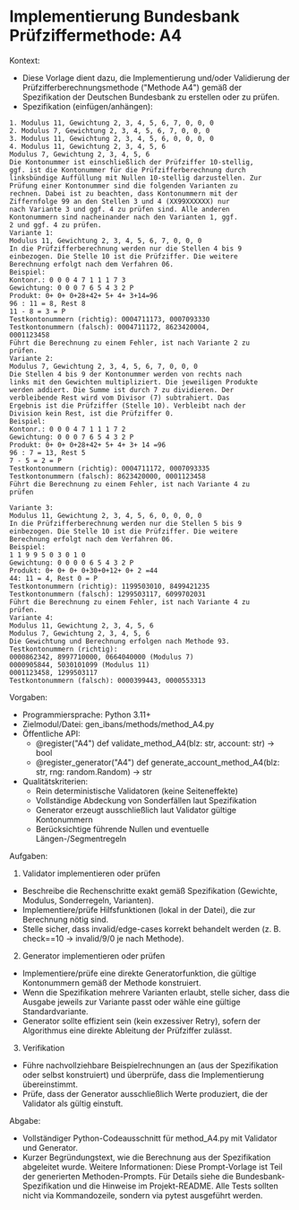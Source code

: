 # Implementierung Bundesbank Prüfziffermethode: A4

Kontext:
- Diese Vorlage dient dazu, die Implementierung und/oder Validierung der Prüfzifferberechnungsmethode ("Methode A4") gemäß der Spezifikation der Deutschen Bundesbank zu erstellen oder zu prüfen.
- Spezifikation (einfügen/anhängen):

```Text
1. Modulus 11, Gewichtung 2, 3, 4, 5, 6, 7, 0, 0, 0
2. Modulus 7, Gewichtung 2, 3, 4, 5, 6, 7, 0, 0, 0
3. Modulus 11, Gewichtung 2, 3, 4, 5, 6, 0, 0, 0, 0
4. Modulus 11, Gewichtung 2, 3, 4, 5, 6
Modulus 7, Gewichtung 2, 3, 4, 5, 6
Die Kontonummer ist einschließlich der Prüfziffer 10-stellig,
ggf. ist die Kontonummer für die Prüfzifferberechnung durch
linksbündige Auffüllung mit Nullen 10-stellig darzustellen. Zur
Prüfung einer Kontonummer sind die folgenden Varianten zu
rechnen. Dabei ist zu beachten, dass Kontonummern mit der
Ziffernfolge 99 an den Stellen 3 und 4 (XX99XXXXXX) nur
nach Variante 3 und ggf. 4 zu prüfen sind. Alle anderen
Kontonummern sind nacheinander nach den Varianten 1, ggf.
2 und ggf. 4 zu prüfen.
Variante 1:
Modulus 11, Gewichtung 2, 3, 4, 5, 6, 7, 0, 0, 0
In die Prüfzifferberechnung werden nur die Stellen 4 bis 9
einbezogen. Die Stelle 10 ist die Prüfziffer. Die weitere
Berechnung erfolgt nach dem Verfahren 06.
Beispiel:
Kontonr.: 0 0 0 4 7 1 1 1 7 3
Gewichtung: 0 0 0 7 6 5 4 3 2 P
Produkt: 0+ 0+ 0+28+42+ 5+ 4+ 3+14=96
96 : 11 = 8, Rest 8
11 - 8 = 3 = P
Testkontonummern (richtig): 0004711173, 0007093330
Testkontonummern (falsch): 0004711172, 8623420004,
0001123458
Führt die Berechnung zu einem Fehler, ist nach Variante 2 zu
prüfen.
Variante 2:
Modulus 7, Gewichtung 2, 3, 4, 5, 6, 7, 0, 0, 0
Die Stellen 4 bis 9 der Kontonummer werden von rechts nach
links mit den Gewichten multipliziert. Die jeweiligen Produkte
werden addiert. Die Summe ist durch 7 zu dividieren. Der
verbleibende Rest wird vom Divisor (7) subtrahiert. Das
Ergebnis ist die Prüfziffer (Stelle 10). Verbleibt nach der
Division kein Rest, ist die Prüfziffer 0.
Beispiel:
Kontonr.: 0 0 0 4 7 1 1 1 7 2
Gewichtung: 0 0 0 7 6 5 4 3 2 P
Produkt: 0+ 0+ 0+28+42+ 5+ 4+ 3+ 14 =96
96 : 7 = 13, Rest 5
7 - 5 = 2 = P
Testkontonummern (richtig): 0004711172, 0007093335
Testkontonummern (falsch): 8623420000, 0001123458
Führt die Berechnung zu einem Fehler, ist nach Variante 4 zu
prüfen

Variante 3:
Modulus 11, Gewichtung 2, 3, 4, 5, 6, 0, 0, 0, 0
In die Prüfzifferberechnung werden nur die Stellen 5 bis 9
einbezogen. Die Stelle 10 ist die Prüfziffer. Die weitere
Berechnung erfolgt nach dem Verfahren 06.
Beispiel:
1 1 9 9 5 0 3 0 1 0
Gewichtung: 0 0 0 0 6 5 4 3 2 P
Produkt: 0+ 0+ 0+ 0+30+0+12+ 0+ 2 =44
44: 11 = 4, Rest 0 = P
Testkontonummern (richtig): 1199503010, 8499421235
Testkontonummern (falsch): 1299503117, 6099702031
Führt die Berechnung zu einem Fehler, ist nach Variante 4 zu
prüfen.
Variante 4:
Modulus 11, Gewichtung 2, 3, 4, 5, 6
Modulus 7, Gewichtung 2, 3, 4, 5, 6
Die Gewichtung und Berechnung erfolgen nach Methode 93.
Testkontonummern (richtig):
0000862342, 8997710000, 0664040000 (Modulus 7)
0000905844, 5030101099 (Modulus 11)
0001123458, 1299503117
Testkontonummern (falsch): 0000399443, 0000553313
```

Vorgaben:
- Programmiersprache: Python 3.11+
- Zielmodul/Datei: gen_ibans/methods/method_A4.py
- Öffentliche API:
  - @register("A4") def validate_method_A4(blz: str, account: str) -> bool
  - @register_generator("A4") def generate_account_method_A4(blz: str, rng: random.Random) -> str
- Qualitätskriterien:
  - Rein deterministische Validatoren (keine Seiteneffekte)
  - Vollständige Abdeckung von Sonderfällen laut Spezifikation
  - Generator erzeugt ausschließlich laut Validator gültige Kontonummern
  - Berücksichtige führende Nullen und eventuelle Längen-/Segmentregeln

Aufgaben:
1) Validator implementieren oder prüfen
- Beschreibe die Rechenschritte exakt gemäß Spezifikation (Gewichte, Modulus, Sonderregeln, Varianten).
- Implementiere/prüfe Hilfsfunktionen (lokal in der Datei), die zur Berechnung nötig sind.
- Stelle sicher, dass invalid/edge-cases korrekt behandelt werden (z. B. check==10 -> invalid/9/0 je nach Methode).

2) Generator implementieren oder prüfen
- Implementiere/prüfe eine direkte Generatorfunktion, die gültige Kontonummern gemäß der Methode konstruiert.
- Wenn die Spezifikation mehrere Varianten erlaubt, stelle sicher, dass die Ausgabe jeweils zur Variante passt oder wähle eine gültige Standardvariante.
- Generator sollte effizient sein (kein exzessiver Retry), sofern der Algorithmus eine direkte Ableitung der Prüfziffer zulässt.

3) Verifikation
- Führe nachvollziehbare Beispielrechnungen an (aus der Spezifikation oder selbst konstruiert) und überprüfe, dass die Implementierung übereinstimmt.
- Prüfe, dass der Generator ausschließlich Werte produziert, die der Validator als gültig einstuft.

Abgabe:
- Vollständiger Python-Codeausschnitt für method_A4.py mit Validator und Generator.
- Kurzer Begründungstext, wie die Berechnung aus der Spezifikation abgeleitet wurde.
Weitere Informationen: Diese Prompt-Vorlage ist Teil der generierten Methoden-Prompts. Für Details siehe die Bundesbank-Spezifikation und die Hinweise im Projekt-README.
Alle Tests sollten nicht via Kommandozeile, sondern via pytest ausgeführt werden.
